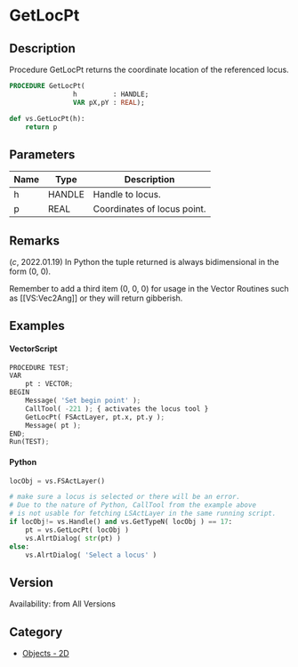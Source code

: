# GetLocPt

## Description
Procedure GetLocPt returns the coordinate location of the referenced locus.

```pascal
PROCEDURE GetLocPt(
				h         : HANDLE;
				VAR pX,pY : REAL);
```

```python
def vs.GetLocPt(h):
    return p
```

## Parameters
|Name|Type|Description|
|---|---|---|
|h|HANDLE|Handle to locus.|
|p|REAL|Coordinates of locus point.|

## Remarks
(*_c_*, 2022.01.19) In Python the tuple returned is always bidimensional in the form (0, 0).

Remember to add a third item (0, 0, 0) for usage in the Vector Routines such as [[VS:Vec2Ang]] or they will return gibberish.

## Examples
#### VectorScript ####
```python
PROCEDURE TEST;
VAR
	pt : VECTOR;
BEGIN
	Message( 'Set begin point' );
	CallTool( -221 ); { activates the locus tool }
	GetLocPt( FSActLayer, pt.x, pt.y );
	Message( pt );
END;
Run(TEST);
```
#### Python ####
```python
locObj = vs.FSActLayer()

# make sure a locus is selected or there will be an error. 
# Due to the nature of Python, CallTool from the example above 
# is not usable for fetching LSActLayer in the same running script.
if locObj!= vs.Handle() and vs.GetTypeN( locObj ) == 17: 
	pt = vs.GetLocPt( locObj )
	vs.AlrtDialog( str(pt) )
else:
	vs.AlrtDialog( 'Select a locus' )
```

## Version
Availability: from All Versions

## Category
* [Objects - 2D](../Categories/Objects%20-%202D.md)
